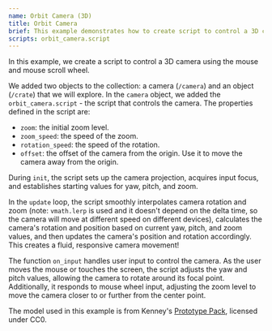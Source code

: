 ```yaml
---
name: Orbit Camera (3D)
title: Orbit Camera
brief: This example demonstrates how to create script to control a 3D camera with the mouse. Scroll wheel is used to zoom in and out.
scripts: orbit_camera.script
---
```


In this example, we create a script to control a 3D camera using the mouse and mouse scroll wheel.

We added two objects to the collection: a camera (`/camera`) and an object (`/crate`) that we will explore. In the `camera` object, we added the `orbit_camera.script` - the script that controls the camera. The properties defined in the script are:
- `zoom`: the initial zoom level.
- `zoom_speed`: the speed of the zoom.
- `rotation_speed`: the speed of the rotation.
- `offset`: the offset of the camera from the origin. Use it to move the camera away from the origin.

During `init`, the script sets up the camera projection, acquires input focus, and establishes starting values for yaw, pitch, and zoom. 

In the `update` loop, the script smoothly interpolates camera rotation and zoom (note: `vmath.lerp` is used and it doesn't depend on the delta time, so the camera will move at different speed on different devices), calculates the camera's rotation and position based on current yaw, pitch, and zoom values, and then updates the camera's position and rotation accordingly. This creates a fluid, responsive camera movement!

The function `on_input` handles user input to control the camera. As the user moves the mouse or touches the screen, the script adjusts the yaw and pitch values, allowing the camera to rotate around its focal point. Additionally, it responds to mouse wheel input, adjusting the zoom level to move the camera closer to or further from the center point.

The model used in this example is from Kenney's [Prototype Pack](https://kenney.nl/assets/prototype-kit), licensed under CC0.
